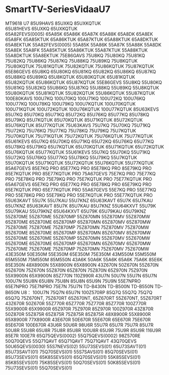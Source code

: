 # SmartTV-SeriesVidaaU7
MT9618 U7
85U9HAVS 85UXKQ 85UXKQTUK     
65U81HEVS 65UXKQ 65UXKQTUK     
65A82FEVS(0005) 65A85K 65A86K 65A87K 65A88K 65A8DK 65A8EK 65A8FK  65A85KTUK 65A86KTUK 65A87KTUK 65A88KTUK 65A8DKTUK 65A8EKTUK
55A82FEVS(0005) 55A85K 55A86K 55A87K 55A88K 55A8DK 55A8EK 55A8FK  55A85KTUK 55A86KTUK 55A87KTUK 55A88KTUK 55A8DKTUK 55A8EKTUK
75E86GAVS 75U8KQ 75U80KQ 75U81KQ 75U82KQ 75U86KQ 75U87KQ 75U88KQ 75U89KQ 75U8KQTUK 75U80KQTUK 75U81KQTUK 75U82KQTUK 75U86KQTUK 75U87KQTUK
65E86GEVS 65U8KQ 65U80KQ 65U81KQ 65U82KQ 65U86KQ 65U87KQ 65U88KQ 65U89KQ 65U8KQTUK 65U80KQTUK 65U81KQTUK 65U82KQTUK 65U86KQTUK 65U87KQTUK
55E86GEVS 55U8KQ 55U80KQ 55U81KQ 55U82KQ 55U86KQ 55U87KQ 55U88KQ 55U89KQ 55U8KQTUK 55U80KQTUK 55U81KQTUK 55U82KQTUK 55U86KQTUK 55U87KQTUK
100E80KAVS 100U7KQ 100U70KQ 100U71KQ 100U72KQ 100U76KQ 100U77KQ 100U78KQ 100U79KQ 100U7KQTUK 100U70KQTUK 100U71KQTUK 100U72KQTUK 100U76KQTUK 100U77KQTUK
85U63KEVS 85U7KQ 85U70KQ 85U71KQ 85U72KQ 85U76KQ 85U77KQ 85U78KQ 85U79KQ 85U7KQTUK 85U70KQTUK 85U71KQTUK 85U72KQTUK 85U76KQTUK 85U77KQTUK
75U63KAVS 75U7KQ 75U70KQ 75U71KQ 75U72KQ 75U76KQ 75U77KQ 75U78KQ 75U79KQ 75U7KQTUK 75U70KQTUK 75U71KQTUK 75U72KQTUK 75U76KQTUK 75U77KQTUK
65U61KEVS 65U7KQ 65U70KQ 65U71KQ 65U72KQ 65U76KQ 65U77KQ 65U78KQ 65U79KQ 65U7KQTUK 65U70KQTUK 65U71KQTUK 65U72KQTUK 65U76KQTUK 65U77KQTUK
55U61KEVS 55U7KQ 55U70KQ 55U71KQ 55U72KQ 55U76KQ 55U77KQ 55U78KQ 55U79KQ 55U7KQTUK 55U70KQTUK 55U71KQTUK 55U72KQTUK 55U76KQTUK 55U77KQTUK
85A67GEVS 85E7KQ PRO 85E77KQ PRO 85E78KQ PRO 85E79KQ PRO     85E7KQTUK PRO 85E77KQTUK PRO
75A67GEVS 75E7KQ PRO 75E77KQ PRO 75E78KQ PRO 75E79KQ PRO     75E7KQTUK PRO 75E77KQTUK PRO
65A67GEVS 65E7KQ PRO 65E77KQ PRO 65E78KQ PRO 65E79KQ PRO     65E7KQTUK PRO 65E77KQTUK PRO
55A67GEVS 55E7KQ PRO 55E77KQ PRO 55E78KQ PRO 55E79KQ PRO     55E7KQTUK PRO 55E77KQTUK PRO
55U63KAVT 55U7K 55U7KAU 55U7KNZ
65U63KAVT 65U7K 65U7KAU 65U7KNZ
85U63KAVT 85U7K 85U7KAU 85U7KNZ
55U64KXVT 55U79K 55U79KAU 55U79KNZ
65U64KXVT 65U79K 65U79KAU 65U79KNZ
55Z870ME 55Z870ME 55Z870MP 55Z870MN 55Z870MV 55Z870MW
65Z870ME 65Z870ME 65Z870MP 65Z870MN 65Z870MV 65Z870MW
75Z870ME 75Z870ME 75Z870MP 75Z870MN 75Z870MV 75Z870MW 
85Z670ME 85Z670ME 85Z670MP 85Z670MN 85Z670MV 85Z670MW
55Z670ME 55Z670ME 55Z670MP 55Z670MN 55Z670MV 55Z670MW
65Z670ME 65Z670ME 65Z670MP 65Z670MN 65Z670MV 65Z670MW
75Z670ME 75Z670ME 75Z670MP 75Z670MN 75Z670MV 75Z670MW
43E350M 50E350M 55E350M 65E350M 75E350M 43M550M 55M550M 65M550M 75M550M 85M550N 43A6K 50A6K 55A6K 65A6K 75A6K 85E6K 85E350N
48X8900N 55X8900N 65X8900N 43Z670N 50Z670N 55Z670N 65Z670N 75Z670N 55Z870N 65Z870N 75Z870N 65Z970N 75Z970N 55X9900N 65X9900N 85Z770N 110Z990R 
43U7N 50U7N 55U7N 65U7N 100U7N 55U8N 65U8N 75U8N 85U8N 65U9N 75U9N 55E7NPRO 65E7NPRO 75E7NPRO 75E7N 75U7N
TD-B430N TD-B500N TD-B550N TD-B650N
U8：
100U7N 75Q7N 65U7N 100Z570RP 85Q7Q 55Q7Q 75Q7Q 65Q7Q
75Z670NT, 75Z670RT 65Z670NT, 65Z670RT 55Z670NT, 55Z670RT
43Z670R 50Z670R 55Z770R 65Z770R 75Z770R 85Z770R 100Z770R 55X9900R 65X9900R 65Z970R 75Z970R 85Z970R 100Z970R 43Z870R 50Z870R 55Z875R 65Z875R 75Z875R 85Z875R 48X8900R 55X8900R 65X8900R 77X8900R 43E670R 50E670R 55E670R 65E670R 75E670R 85E670R 100E670R
43U6R 50U6R 98U6R 55U7R 65U7R 75U7R 85U7R 50U8R 55U8R 65U8R 75U8R 85U8R 100U8R 65U9R 75U9R 85U9R 116U9R 85E7R 100E7R 
65Q75QEVS(0002)  55Q75QEVS(0002) 98Z570RE 50Q70QEVS 55Q71QAVT 65Q71QAVT 75Q71QAVT
43Q70QEVS 50U65QEVS(0030) 55S7NEVS(02) 55U73SEVS(01) 65U73SAVT(01) 85U73SAVT(01)
 75Q70SEVS(01) 55S7SAVS(01) 85Q70SEVS(01) 85U73SEVS(01) 65K85SEVS(01) 65Q70SEVS(01) 55K85SEVS(01) 85K85SEVS(01) 75K85SEVS(01) 50Q70SEVS(01) 50K85SEVS(01) 75U73SEVS(01) 55Q70SEVS(01)